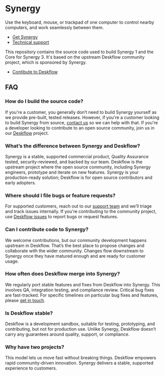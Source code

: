 # Synergy

Use the keyboard, mouse, or trackpad of one computer to control nearby computers, and work seamlessly between them.

- [Get Synergy](https://symless.com/synergy)
- [Technical support](https://symless.com/synergy/contact)

This repository contains the source code used to build Synergy 1 and the Core for Synergy 3.
It's based on the upstream Deskflow community project, which is sponsored by Synergy.

- [Contibute to Deskflow](https://deskflow.org)

## FAQ

### How do I build the source code?
If you're a customer, you generally don’t need to build Synergy yourself as we provide pre-built, tested releases.
However, if you're a customer looking to build Synergy from source, [contact us](https://symless.com/synergy/contact) so we can help with that.
If you're a developer looking to contribute to an open source community, join us in our [Deskflow](https://deskflow.org) project.

### What’s the difference between Synergy and Deskflow?
Synergy is a stable, supported commercial product, Quality Assurance tested, security-reviewed, and backed by our team. 
Deskflow is the upstream project where the open source community, including Synergy engineers, prototype and iterate on new features.
Synergy is your production-ready solution; Deskflow is for open source contributors and early adopters.

### Where should I file bugs or feature requests?
For supported customers, reach out to our [support team](https://symless.com/synergy/contact) and we’ll triage and track issues internally.
If you're contributing to the community project, use [Deskflow issues](https://github.com/deskflow/deskflow/issues) to report bugs or request features.

### Can I contribute code to Synergy?
We welcome contributions, but our community development happens upstream in Deskflow. 
That’s the best place to propose changes and collaborate with the wider community. 
Changes flow downstream to Synergy once they have matured enough and are ready for customer usage.

### How often does Deskflow merge into Synergy?
We regularly port stable features and fixes from Deskflow into Synergy.
This involves QA, integration testing, and compliance review. Critical bug fixes are fast-tracked.
For specific timelines on particular bug fixes and features, please [get in touch](https://symless.com/synergy/contact).

### Is Deskflow stable?
Deskflow is a development sandbox, suitable for testing, prototyping, and contributing, but not for production use.
Unlike Synergy, Deskflow doesn’t carry any guarantees around quality, support, or compliance.

### Why have two projects?
This model lets us move fast without breaking things. Deskflow empowers rapid community-driven innovation.
Synergy delivers a stable, supported experience to customers.
